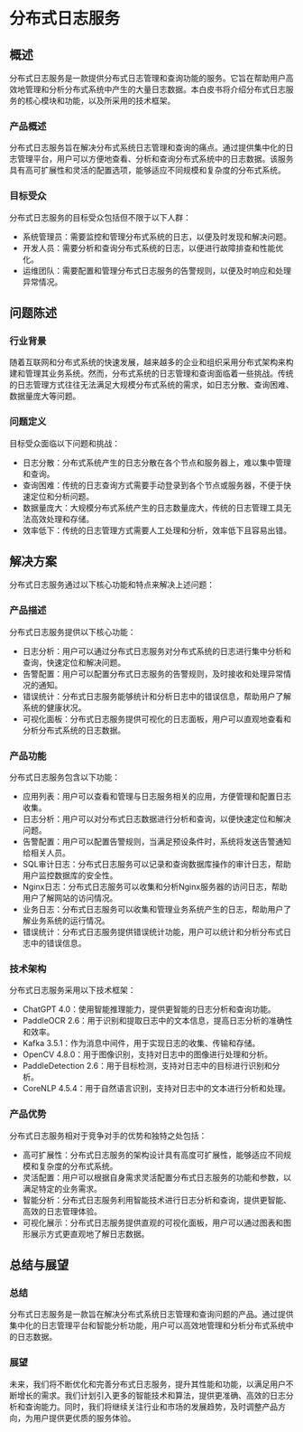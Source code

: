 # 分布式日志服务

## 概述
分布式日志服务是一款提供分布式日志管理和查询功能的服务。它旨在帮助用户高效地管理和分析分布式系统中产生的大量日志数据。本白皮书将介绍分布式日志服务的核心模块和功能，以及所采用的技术框架。

### 产品概述
分布式日志服务旨在解决分布式系统日志管理和查询的痛点。通过提供集中化的日志管理平台，用户可以方便地查看、分析和查询分布式系统中的日志数据。该服务具有高可扩展性和灵活的配置选项，能够适应不同规模和复杂度的分布式系统。

### 目标受众
分布式日志服务的目标受众包括但不限于以下人群：
- 系统管理员：需要监控和管理分布式系统的日志，以便及时发现和解决问题。
- 开发人员：需要分析和查询分布式系统的日志，以便进行故障排查和性能优化。
- 运维团队：需要配置和管理分布式日志服务的告警规则，以便及时响应和处理异常情况。

## 问题陈述

### 行业背景
随着互联网和分布式系统的快速发展，越来越多的企业和组织采用分布式架构来构建和管理其业务系统。然而，分布式系统的日志管理和查询面临着一些挑战。传统的日志管理方式往往无法满足大规模分布式系统的需求，如日志分散、查询困难、数据量庞大等问题。

### 问题定义
目标受众面临以下问题和挑战：
- 日志分散：分布式系统产生的日志分散在各个节点和服务器上，难以集中管理和查询。
- 查询困难：传统的日志查询方式需要手动登录到各个节点或服务器，不便于快速定位和分析问题。
- 数据量庞大：大规模分布式系统产生的日志数量庞大，传统的日志管理工具无法高效处理和存储。
- 效率低下：传统的日志管理方式需要人工处理和分析，效率低下且容易出错。

## 解决方案

分布式日志服务通过以下核心功能和特点来解决上述问题：

### 产品描述
分布式日志服务提供以下核心功能：
- 日志分析：用户可以通过分布式日志服务对分布式系统的日志进行集中分析和查询，快速定位和解决问题。
- 告警配置：用户可以配置分布式日志服务的告警规则，及时接收和处理异常情况的通知。
- 错误统计：分布式日志服务能够统计和分析日志中的错误信息，帮助用户了解系统的健康状况。
- 可视化面板：分布式日志服务提供可视化的日志面板，用户可以直观地查看和分析分布式系统的日志数据。

### 产品功能
分布式日志服务包含以下功能：
- 应用列表：用户可以查看和管理与日志服务相关的应用，方便管理和配置日志收集。
- 日志分析：用户可以对分布式日志数据进行分析和查询，以便快速定位和解决问题。
- 告警配置：用户可以配置告警规则，当满足预设条件时，系统将发送告警通知给相关人员。
- SQL审计日志：分布式日志服务可以记录和查询数据库操作的审计日志，帮助用户监控数据库的安全性。
- Nginx日志：分布式日志服务可以收集和分析Nginx服务器的访问日志，帮助用户了解网站的访问情况。
- 业务日志：分布式日志服务可以收集和管理业务系统产生的日志，帮助用户了解业务系统的运行情况。
- 错误统计：分布式日志服务提供错误统计功能，用户可以统计和分析分布式日志中的错误信息。

### 技术架构
分布式日志服务采用以下技术框架：
- ChatGPT 4.0：使用智能推理能力，提供更智能的日志分析和查询功能。
- PaddleOCR 2.6：用于识别和提取日志中的文本信息，提高日志分析的准确性和效率。
- Kafka 3.5.1：作为消息中间件，用于实现日志的收集、传输和存储。
- OpenCV 4.8.0：用于图像识别，支持对日志中的图像进行处理和分析。
- PaddleDetection 2.6：用于目标检测，支持对日志中的目标进行识别和分析。
- CoreNLP 4.5.4：用于自然语言识别，支持对日志中的文本进行分析和处理。

### 产品优势
分布式日志服务相对于竞争对手的优势和独特之处包括：
- 高可扩展性：分布式日志服务的架构设计具有高度可扩展性，能够适应不同规模和复杂度的分布式系统。
- 灵活配置：用户可以根据自身需求灵活配置分布式日志服务的功能和参数，以满足特定的业务需求。
- 智能分析：分布式日志服务利用智能技术进行日志分析和查询，提供更智能、高效的日志管理体验。
- 可视化展示：分布式日志服务提供直观的可视化面板，用户可以通过图表和图形展示方式更直观地了解日志数据。

## 总结与展望

### 总结
分布式日志服务是一款旨在解决分布式系统日志管理和查询问题的产品。通过提供集中化的日志管理平台和智能分析功能，用户可以高效地管理和分析分布式系统中的日志数据。

### 展望
未来，我们将不断优化和完善分布式日志服务，提升其性能和功能，以满足用户不断增长的需求。我们计划引入更多的智能技术和算法，提供更准确、高效的日志分析和查询能力。同时，我们将继续关注行业和市场的发展趋势，及时调整产品方向，为用户提供更优质的服务体验。